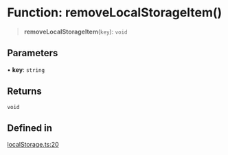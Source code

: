 # Function: removeLocalStorageItem()

> **removeLocalStorageItem**(`key`): `void`

## Parameters

• **key**: `string`

## Returns

`void`

## Defined in

[localStorage.ts:20](https://github.com/mbti-nf-team/frontend-libraries/blob/3916286534b50dbdcab9c2145adbaa464419b886/packages/storage/src/localStorage.ts#L20)
